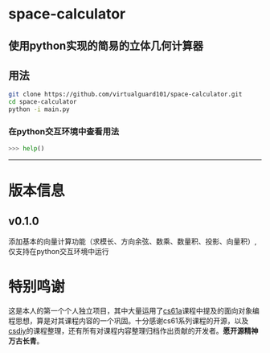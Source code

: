 # space-calculator
## 使用python实现的简易的立体几何计算器

## 用法

```bash
git clone https://github.com/virtualguard101/space-calculator.git
cd space-calculator
python -i main.py
```

### 在python交互环境中查看用法

```python
>>> help()
```

---
# 版本信息

## v0.1.0
添加基本的向量计算功能（求模长、方向余弦、数乘、数量积、投影、向量积）, 仅支持在python交互环境中运行<br>

# 特别鸣谢

这是本人的第一个个人独立项目，其中大量运用了[cs61a](https://cs61a.org/)课程中提及的面向对象编程思想，算是对其课程内容的一个巩固。十分感谢cs61系列课程的开源，以及[csdiy](https://csdiy.wiki/)的课程整理，还有所有对课程内容整理归档作出贡献的开发者。**愿开源精神万古长青**。